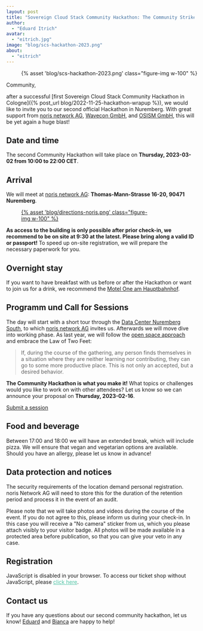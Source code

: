 ```yaml
---
layout: post
title: "Sovereign Cloud Stack Community Hackathon: The Community Strikes Back"
author:
  - "Eduard Itrich"
avatar:
  - "eitrich.jpg"
image: "blog/scs-hackathon-2023.png"
about:
  - "eitrich"
---
```

<link rel="stylesheet" type="text/css" href="https://events.scs.community/hackathon-2023/widget/v1.css">
<script type="text/javascript" src="https://pretix.eu/widget/v1.en.js" async></script>
<style>
.pretix-widget button {
  border-color: #50c3a5;
  background-color: #50c3a5;
}
.pretix-widget a {
  color: #50c3a5;
}
.pretix-widget input[type="checkbox"] {
  accent-color: #50c3a5;
}
</style>

<figure class="figure mx-auto d-block" style="width:100%">
    {% asset 'blog/scs-hackathon-2023.png' class="figure-img w-100" %}
</figure>

Community,

after a successful [first Sovereign Cloud Stack Community Hackathon in Cologne]({% post_url blog/2022-11-25-hackathon-wrapup %}), we would like to invite you to our second official Hackathon in Nuremberg. With great support from [noris network AG](https://www.noris.de/), [Wavecon GmbH](https://www.wavecon.de/), and [OSISM GmbH](https://osism.tech), this will be yet again a huge blast!

## Date and time

The second Community Hackathon will take place on **Thursday, 2023-03-02 from 10:00 to 22:00 CET**. 

## Arrival

We will meet at [noris network AG]((https://www.noris.de/)): **Thomas-Mann-Strasse 16-20, 90471 Nuremberg**.

<figure class="figure mx-auto d-block" style="width:70%">
  <a href="{% asset "blog/directions-noris.png" @path %}">
    {% asset 'blog/directions-noris.png' class="figure-img w-100" %}
  </a>
</figure>

**As access to the building is only possible after prior check-in, we recommend to be on site at 9:30 at the latest. Please bring along a valid ID or passport!** To speed up on-site registration, we will prepare the necessary paperwork for you. 

## Overnight stay

If you want to have breakfast with us before or after the Hackathon or want to join us for a drink, we recommend the [Motel One am Hauptbahnhof](https://www.motel-one.com/en/hotels/nuremberg/hotel-nuremberg-hauptbahnhof/).

## Programm und Call for Sessions

The day will start with a short tour through the [Data Center Nuremberg South](https://www.noris.de/en/data-centers/dc-nuremberg-south/), to which [noris network AG](https://www.noris.de/) invites us. Afterwards we will move dive into working phase. As last year, we will follow the [open space approach](https://en.wikipedia.org/wiki/Open_Space_Technology) and embrace the Law of Two Feet:

> If, during the course of the gathering, any person finds themselves in a situation where they are neither learning nor contributing, they can go to some more productive place. This is not only an accepted, but a desired behavior.

**The Community Hackathon is what you make it!** What topics or challenges would you like to work on with other attendees? Let us know so we can announce your proposal on **Thursday, 2023-02-16**.

<div class="d-grid gap-2 col-4 mx-auto my-4">
<a href="https://scs.sovereignit.de/nextcloud/apps/forms/gNsJDKeXDTGEtcjt" class="btn btn-secondary btn-lg">Submit a session</a>
</div>

## Food and beverage

Between 17:00 and 18:00 we will have an extended break, which will include pizza. We will ensure that vegan and vegetarian options are available. Should you have an allergy, please let us know in advance!

## Data protection and notices

The security requirements of the location demand personal registration. noris Network AG will need to store this for the duration of the retention period and process it in the event of an audit.

Please note that we will take photos and videos during the course of the event. If you do not agree to this, please inform us during your check-in. In this case you will receive a "No camera" sticker from us, which you please attach visibly to your visitor badge. All photos will be made available in a protected area before publication, so that you can give your veto in any case.

## Registration

<pretix-widget event="https://events.scs.community/hackathon-2023/"></pretix-widget>
<noscript>
   <div class="pretix-widget">
        <div class="pretix-widget-info-message">
            JavaScript is disabled in your browser. To access our ticket shop without JavaScript, please <a target="_blank" rel="noopener" href="https://events.scs.community/hackathon-2023/">click here</a>.
        </div>
    </div>
</noscript>

## Contact us

If you have any questions about our second community hackathon, let us know! [Eduard](https://scs.community/itrich) and [Bianca](https://scs.community/hollery) are happy to help!

